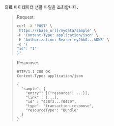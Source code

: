 의료 마이데이터 샘플 파일을 조회합니다.

> Request:
>
> ```bash
> curl -X 'POST' \
> 'https://{base_url}/mydata/sample' \
> -H 'Content-Type: application/json' \
> -H 'Authorization: Bearer eyJhbG...kDW8' \
> -d '{
> "id": "1"
> }'
> ```

> Response:
>
> ```http
> HTTP/1.1 200 OK
> Content-Type: application/json
>
> {
>   "sample": {
>     "entry": [{"resource": ...}],
>     "link" : [...],
>     "id" : "428f3...f0429",
>     "type": "transaction-response",
>     "resourceType": "Bundle"
>   }
> }
> ```

<br />
